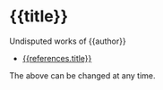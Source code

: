 <!--{{template.comment}}-->

# {{title}}

Undisputed works of {{author}}

* [{{references.title}}]({{references.link}})

The above can be changed at any time.